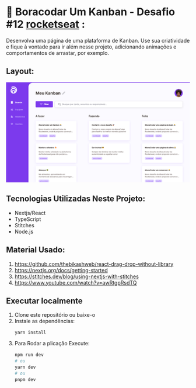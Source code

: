 # 🚀 Boracodar Um Kanban - Desafio #12 [rocketseat](https://www.rocketseat.com.br/) :

<p>Desenvolva uma página de uma plataforma de Kanban. Use sua criatividade e fique à vontade para ir além nesse projeto, adicionando animações e comportamentos de arrastar, por exemplo.</p>

## Layout:
<img src="src/assets/layout.svg"/>

## Tecnologias Utilizadas Neste Projeto:
<ul>
<li>Nextjs/React</li>
<li>TypeScript</li>
<li>Stitches</li>
<li>Node.js</li>
</ul>

## Material Usado:

<ol>
<li>
<a href="https://github.com/thebikashweb/react-drag-drop-without-library">
https://github.com/thebikashweb/react-drag-drop-without-library
</a>
</li>
<li>
<a href="https://nextjs.org/docs/getting-started">
https://nextjs.org/docs/getting-started
</a>
</li>
<li>
<a href="https://stitches.dev/blog/using-nextjs-with-stitches">
https://stitches.dev/blog/using-nextjs-with-stitches
</a>
</li>
<li>
<a href="https://www.youtube.com/watch?v=awRtgpRsdTQ">
https://www.youtube.com/watch?v=awRtgpRsdTQ
</a>
</li>
</ol>

## Executar localmente
<ol>
<li>
 Clone este repositório ou baixe-o
</li>
<li>
Instale as dependências:

```
yarn install
```
</li>
<li>
 Para Rodar a plicação Execute:

```bash
npm run dev
# ou
yarn dev
# ou
pnpm dev
```
</li>
<ol>